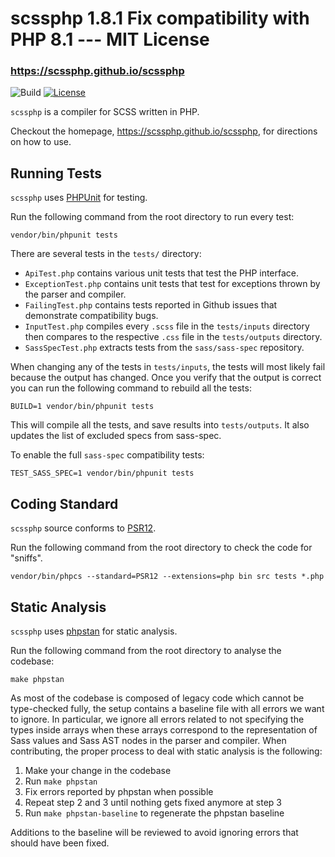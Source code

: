 # scssphp 1.8.1  Fix compatibility with PHP 8.1 ---  MIT License 

### <https://scssphp.github.io/scssphp>

![Build](https://github.com/scssphp/scssphp/workflows/CI/badge.svg)
[![License](https://poser.pugx.org/scssphp/scssphp/license)](https://packagist.org/packages/scssphp/scssphp)

`scssphp` is a compiler for SCSS written in PHP.

Checkout the homepage, <https://scssphp.github.io/scssphp>, for directions on how to use.

## Running Tests

`scssphp` uses [PHPUnit](https://github.com/sebastianbergmann/phpunit) for testing.

Run the following command from the root directory to run every test:

    vendor/bin/phpunit tests

There are several tests in the `tests/` directory:

* `ApiTest.php` contains various unit tests that test the PHP interface.
* `ExceptionTest.php` contains unit tests that test for exceptions thrown by the parser and compiler.
* `FailingTest.php` contains tests reported in Github issues that demonstrate compatibility bugs.
* `InputTest.php` compiles every `.scss` file in the `tests/inputs` directory
  then compares to the respective `.css` file in the `tests/outputs` directory.
* `SassSpecTest.php` extracts tests from the `sass/sass-spec` repository.

When changing any of the tests in `tests/inputs`, the tests will most likely
fail because the output has changed. Once you verify that the output is correct
you can run the following command to rebuild all the tests:

    BUILD=1 vendor/bin/phpunit tests

This will compile all the tests, and save results into `tests/outputs`. It also
updates the list of excluded specs from sass-spec.

To enable the full `sass-spec` compatibility tests:

    TEST_SASS_SPEC=1 vendor/bin/phpunit tests

## Coding Standard

`scssphp` source conforms to [PSR12](https://www.php-fig.org/psr/psr-12/).

Run the following command from the root directory to check the code for "sniffs".

    vendor/bin/phpcs --standard=PSR12 --extensions=php bin src tests *.php

## Static Analysis

`scssphp` uses [phpstan](https://phpstan.org/) for static analysis.

Run the following command from the root directory to analyse the codebase:

    make phpstan

As most of the codebase is composed of legacy code which cannot be type-checked
fully, the setup contains a baseline file with all errors we want to ignore. In
particular, we ignore all errors related to not specifying the types inside arrays
when these arrays correspond to the representation of Sass values and Sass AST nodes
in the parser and compiler.
When contributing, the proper process to deal with static analysis is the following:

1. Make your change in the codebase
2. Run `make phpstan`
3. Fix errors reported by phpstan when possible
4. Repeat step 2 and 3 until nothing gets fixed anymore at step 3
5. Run `make phpstan-baseline` to regenerate the phpstan baseline

Additions to the baseline will be reviewed to avoid ignoring errors that should have
been fixed.
